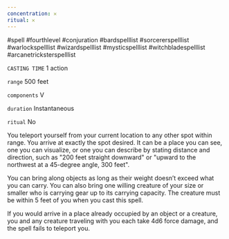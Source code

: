 ```yaml
---
concentration: 𐄂
ritual: 𐄂
---
```

#spell #fourthlevel #conjuration #bardspelllist #sorcererspelllist #warlockspelllist #wizardspelllist #mysticspelllist #witchbladespelllist #arcanetricksterspelllist

`CASTING TIME`
1 action

`range`
500 feet

`components`
V

`duration`
Instantaneous

`ritual`
No

You teleport yourself from your current location to any other spot within range. You arrive at exactly the spot desired. It can be a place you can see, one you can visualize, or one you can describe by stating distance and direction, such as "200 feet straight downward" or "upward to the northwest at a 45-degree angle, 300 feet".

You can bring along objects as long as their weight doesn’t exceed what you can carry. You can also bring one willing creature of your size or smaller who is carrying gear up to its carrying capacity. The creature must be within 5 feet of you when you cast this spell.

If you would arrive in a place already occupied by an object or a creature, you and any creature traveling with you each take 4d6 force damage, and the spell fails to teleport you.